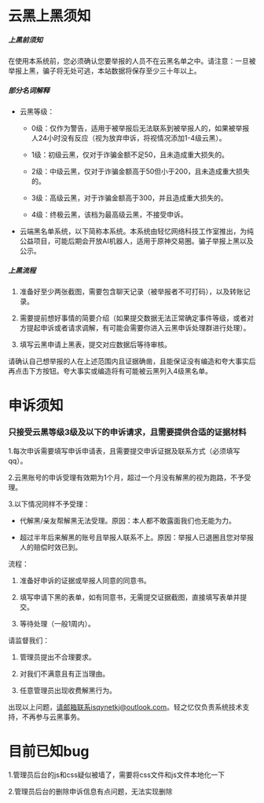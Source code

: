 # 云黑上黑须知

##### 上黑前须知

在使用本系统前，您必须确认您要举报的人员不在云黑名单之中。请注意：一旦被举报上黑，骗子将无处可逃，本站数据将保存至少三十年以上。

##### 部分名词解释

- 云黑等级：

    - 0级：仅作为警告，适用于被举报后无法联系到被举报人的，如果被举报人24小时没有反应（视为放弃申诉，将视情况添加1-4级云黑）。

    - 1级：初级云黑，仅对于诈骗金额不足50，且未造成重大损失的。

    - 2级：中级云黑，仅对于诈骗金额高于50但小于200，且未造成重大损失的。

    - 3级：高级云黑，对于诈骗金额高于300，并且造成重大损失的。

    - 4级：终极云黑，该档为最高级云黑，不接受申诉。

- 云端黑名单系统，以下简称本系统。本系统由轻忆网络科技工作室推出，为纯公益项目，可能后期会开放AI机器人，适用于原神交易圈。骗子举报上黑以及公示。

##### 上黑流程

1. 准备好至少两张截图，需要包含聊天记录（被举报者不可打码），以及转账记录。

2. 需要提前想好事情的简要介绍（如果提交数据无法正常确定事件等级，或者对方提起申诉或者请求调解，有可能会需要你进入云黑申诉处理群进行处理）。

3. 填写云黑申请上黑表，提交对应数据后等待审核。

请确认自己想举报的人在上述范围内且证据确凿，且能保证没有编造和夸大事实后再点击下方按钮。夸大事实或编造将有可能被云黑列入4级黑名单。



# 申诉须知

### 只接受云黑等级3级及以下的申诉请求，且需要提供合适的证据材料

1.每次申诉需要填写申诉申请表，且需要提交申诉证据及联系方式（必须填写qq）。

2.云黑账号的申诉受理有效期为1个月，超过一个月没有解黑的视为跑路，不予受理。

3.以下情况同样不予受理：

- 代解黑/亲友帮解黑无法受理。原因：本人都不敢露面我们也无能为力。

- 超过半年后来解黑的账号且举报人联系不上。原因：举报人已退圈且您对举报人的赔偿时效已到。

流程：

1. 准备好申诉的证据或举报人同意的同意书。

2. 填写申请下黑的表单，如有同意书，无需提交证据截图，直接填写表单并提交。

3. 等待处理（一般1周内）。

请监督我们：

1. 管理员提出不合理要求。

2. 对我们不满意且有正当理由。

3. 任意管理员出现收费解黑行为。

出现以上问题，请邮箱联系isqynetkj@outlook.com。轻之忆仅负责系统技术支持，不再参与云黑事务。



# 目前已知bug

1.管理员后台的js和css疑似被墙了，需要将css文件和js文件本地化一下

 2.管理员后台的删除申诉信息有点问题，无法实现删除



